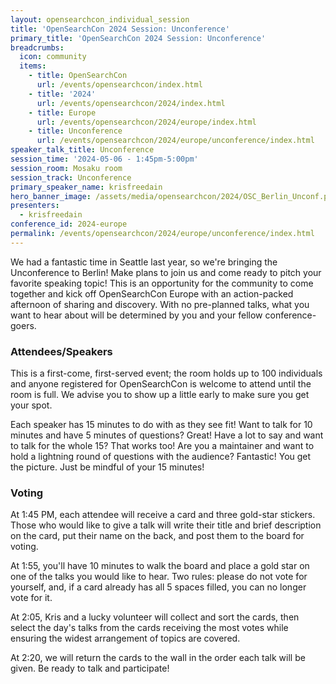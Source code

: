 ```yaml
---
layout: opensearchcon_individual_session
title: 'OpenSearchCon 2024 Session: Unconference'
primary_title: 'OpenSearchCon 2024 Session: Unconference'
breadcrumbs:
  icon: community
  items:
    - title: OpenSearchCon
      url: /events/opensearchcon/index.html
    - title: '2024'
      url: /events/opensearchcon/2024/index.html
    - title: Europe
      url: /events/opensearchcon/2024/europe/index.html
    - title: Unconference
      url: /events/opensearchcon/2024/europe/unconference/index.html
speaker_talk_title: Unconference
session_time: '2024-05-06 - 1:45pm-5:00pm'
session_room: Mosaku room
session_track: Unconference
primary_speaker_name: krisfreedain
hero_banner_image: /assets/media/opensearchcon/2024/OSC_Berlin_Unconf.png
presenters:
  - krisfreedain
conference_id: 2024-europe
permalink: /events/opensearchcon/2024/europe/unconference/index.html
---
```


We had a fantastic time in Seattle last year, so we're bringing the Unconference to Berlin!
Make plans to join us and come ready to pitch 
your favorite speaking topic! This is an opportunity for the community to 
come together and kick off OpenSearchCon Europe with an action-packed afternoon 
of sharing and discovery. With no pre-planned talks, what you want to hear 
about will be determined by you and your fellow conference-goers.

### Attendees/Speakers

This is a first-come, first-served event; the room holds up to 100 individuals 
and anyone registered for OpenSearchCon is welcome to attend until the 
room is full. We advise you to show up a little early to make sure you get 
your spot.

Each speaker has 15 minutes to do with as they see fit! Want to talk for 10 
minutes and have 5 minutes of questions? Great! Have a lot to say and want 
to talk for the whole 15? That works too! Are you a maintainer and want to 
hold a lightning round of questions with the audience? Fantastic! You get the
picture. Just be mindful of your 15 minutes!

### Voting

At 1:45 PM, each attendee will receive a card and three gold-star stickers. 
Those who would like to give a talk will write their title and brief description 
on the card, put their name on the back, and post them to the board for 
voting.

At 1:55, you&apos;ll have 10 minutes to walk the board and place a gold star on 
one of the talks you would like to hear. Two rules: please do not vote for 
yourself, and, if a card already has all 5 spaces filled, you can no longer vote 
for it.

At 2:05, Kris and a lucky volunteer will collect and sort the cards, then select the day's 
talks from the cards receiving the most votes while ensuring the widest 
arrangement of topics are covered. 

At 2:20, we will return the cards to the wall in the order each talk will be 
given. Be ready to talk and participate!